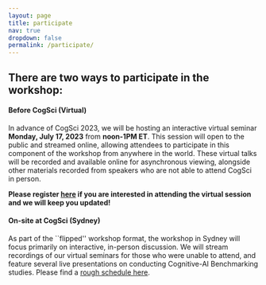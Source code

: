 ```yaml
---
layout: page
title: participate
nav: true
dropdown: false
permalink: /participate/
---
```


## There are two ways to participate in the workshop:

#### Before CogSci (Virtual)

In advance of CogSci 2023, we will be hosting an interactive virtual seminar **Monday, July 17, 2023** from **noon-1PM ET**.
This session will open to the public and streamed online, allowing attendees to participate in this component of the workshop from anywhere in the world. 
These virtual talks will be recorded and available online for asynchronous viewing, alongside other materials recorded from speakers who are not able to attend CogSci in person.

**Please register [here](https://forms.gle/mHxV3f8Xp3nhuDQ3A) if you are interested in attending the virtual session and we will keep you updated!**

#### On-site at CogSci (Sydney)

As part of the ``flipped'' workshop format, the workshop in Sydney will focus primarily on interactive, in-person discussion.
We will stream recordings of our virtual seminars for those who were unable to attend, and feature several live presentations on conducting Cognitive-AI Benchmarking studies.
Please find a [rough schedule here](/schedule/). 
